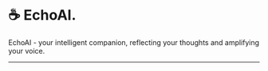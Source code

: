 ☕️ EchoAI.
=====

EchoAI - your intelligent companion, reflecting your thoughts and amplifying your voice.

 
-----   
 

